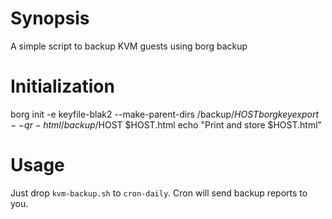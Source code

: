 # Synopsis

A simple script to backup KVM guests using borg backup 

# Initialization
borg init -e keyfile-blak2 --make-parent-dirs  /backup/$HOST
borg key export --qr-html /backup/$HOST $HOST.html
echo "Print and store $HOST.html"

# Usage
Just drop `kvm-backup.sh` to `cron-daily`.
Cron will send backup reports to you.
